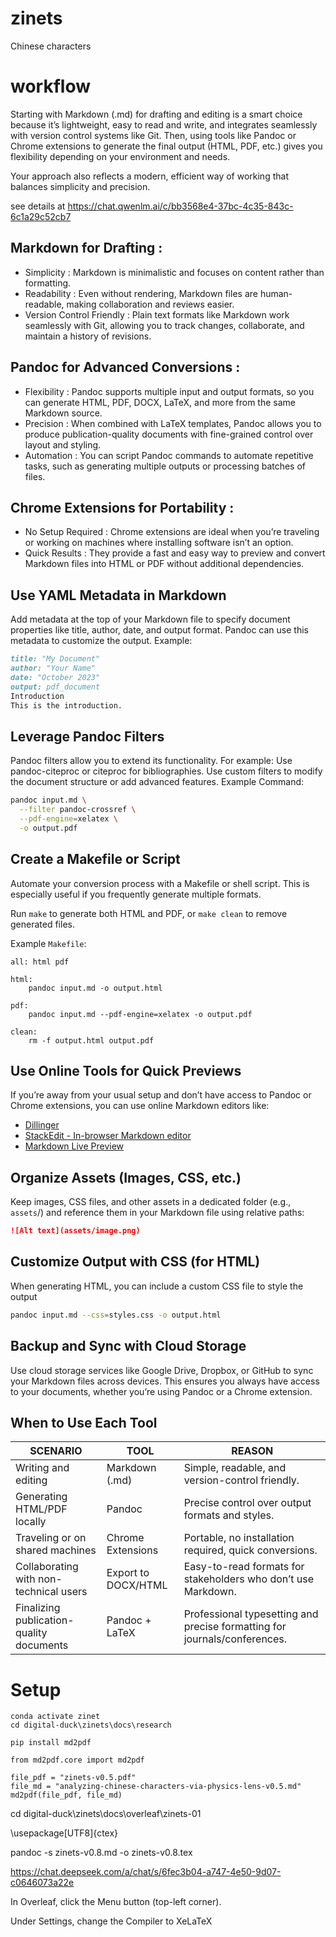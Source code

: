 # zinets
Chinese characters



# workflow 

Starting with Markdown (.md) for drafting and editing is a smart choice because it’s lightweight, easy to read and write, and integrates seamlessly with version control systems like Git. Then, using tools like Pandoc or Chrome extensions to generate the final output (HTML, PDF, etc.) gives you flexibility depending on your environment and needs.

Your approach also reflects a modern, efficient way of working that balances simplicity and precision.

see details at https://chat.qwenlm.ai/c/bb3568e4-37bc-4c35-843c-6c1a29c52cb7

## Markdown for Drafting :
- Simplicity : Markdown is minimalistic and focuses on content rather than formatting.
- Readability : Even without rendering, Markdown files are human-readable, making collaboration and reviews easier.
- Version Control Friendly : Plain text formats like Markdown work seamlessly with Git, allowing you to track changes, collaborate, and maintain a history of revisions.
## Pandoc for Advanced Conversions :
- Flexibility : Pandoc supports multiple input and output formats, so you can generate HTML, PDF, DOCX, LaTeX, and more from the same Markdown source.
- Precision : When combined with LaTeX templates, Pandoc allows you to produce publication-quality documents with fine-grained control over layout and styling.
- Automation : You can script Pandoc commands to automate repetitive tasks, such as generating multiple outputs or processing batches of files.
## Chrome Extensions for Portability :
- No Setup Required : Chrome extensions are ideal when you’re traveling or working on machines where installing software isn’t an option.
- Quick Results : They provide a fast and easy way to preview and convert Markdown files into HTML or PDF without additional dependencies.

## Use YAML Metadata in Markdown

Add metadata at the top of your Markdown file to specify document properties like title, author, date, and output format. Pandoc can use this metadata to customize the output.
Example:
```markdown
title: "My Document"
author: "Your Name"
date: "October 2023"
output: pdf_document
Introduction
This is the introduction.
```

## Leverage Pandoc Filters
Pandoc filters allow you to extend its functionality. For example:
Use pandoc-citeproc or citeproc for bibliographies.
Use custom filters to modify the document structure or add advanced features.
Example Command:
```bash
pandoc input.md \
  --filter pandoc-crossref \
  --pdf-engine=xelatex \
  -o output.pdf
```


## Create a Makefile or Script

Automate your conversion process with a Makefile or shell script. This is especially useful if you frequently generate multiple formats.

Run `make` to generate both HTML and PDF, or `make clean` to remove generated files.

Example `Makefile`:

```
all: html pdf

html:
    pandoc input.md -o output.html

pdf:
    pandoc input.md --pdf-engine=xelatex -o output.pdf

clean:
    rm -f output.html output.pdf
```


## Use Online Tools for Quick Previews

If you’re away from your usual setup and don’t have access to Pandoc or Chrome extensions, you can use online Markdown editors like:
- [Dillinger](https://dillinger.io/?spm=5aebb161.1669b041.0.0.5ef976c0TSIDeP)
- [StackEdit - In-browser Markdown editor](https://stackedit.io/?spm=5aebb161.1669b041.0.0.5ef976c0TSIDeP)
- [Markdown Live Preview](https://markdownlivepreview.com/?spm=5aebb161.1669b041.0.0.5ef976c0TSIDeP)

## Organize Assets (Images, CSS, etc.)

Keep images, CSS files, and other assets in a dedicated folder (e.g., `assets`/) and reference them in your Markdown file using relative paths:

```markdown
![Alt text](assets/image.png)
```

## Customize Output with CSS (for HTML)

When generating HTML, you can include a custom CSS file to style the output

```bash
pandoc input.md --css=styles.css -o output.html
```

## Backup and Sync with Cloud Storage

Use cloud storage services like Google Drive, Dropbox, or GitHub to sync your Markdown files across devices. This ensures you always have access to your documents, whether you’re using Pandoc or a Chrome extension.

## When to Use Each Tool

| SCENARIO                                | TOOL                  | REASON                                                       |
|-----------------------------------------|-----------------------|--------------------------------------------------------------|
| Writing and editing                     | Markdown (.md)        | Simple, readable, and version-control friendly.              |
| Generating HTML/PDF locally             | Pandoc                | Precise control over output formats and styles.              |
| Traveling or on shared machines         | Chrome Extensions     | Portable, no installation required, quick conversions.       |
| Collaborating with non-technical users  | Export to DOCX/HTML   | Easy-to-read formats for stakeholders who don’t use Markdown.|
| Finalizing publication-quality documents| Pandoc + LaTeX        | Professional typesetting and precise formatting for journals/conferences. |

# Setup

```
conda activate zinet
cd digital-duck\zinets\docs\research

pip install md2pdf

from md2pdf.core import md2pdf

file_pdf = "zinets-v0.5.pdf"
file_md = "analyzing-chinese-characters-via-physics-lens-v0.5.md"
md2pdf(file_pdf, file_md)

```

cd digital-duck\zinets\docs\overleaf\zinets-01

\usepackage[UTF8]{ctex}

pandoc -s zinets-v0.8.md -o zinets-v0.8.tex

https://chat.deepseek.com/a/chat/s/6fec3b04-a747-4e50-9d07-c0646073a22e


In Overleaf, click the Menu button (top-left corner).

Under Settings, change the Compiler to XeLaTeX